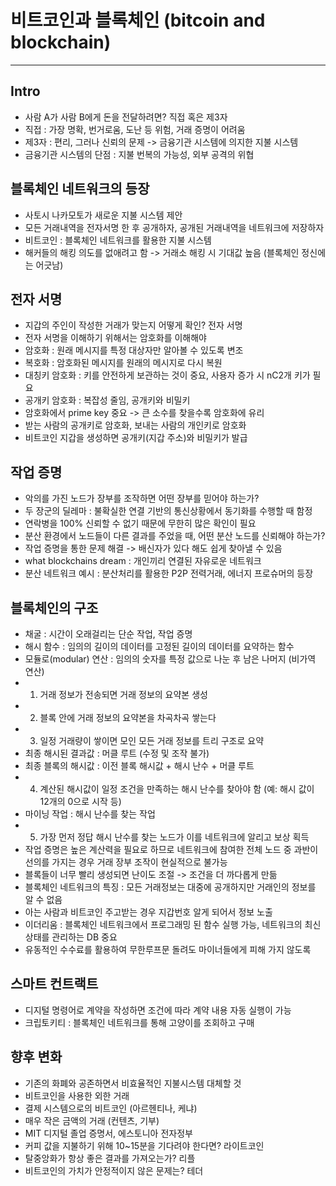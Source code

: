 # 비트코인과 블록체인 (bitcoin and blockchain)
***
## Intro
- 사람 A가 사람 B에게 돈을 전달하려면? 직접 혹은 제3자
- 직접 : 가장 명확, 번거로움, 도난 등 위험, 거래 증명이 어려움
- 제3자 : 편리, 그러나 신뢰의 문제 -> 금융기관 시스템에 의지한 지불 시스템
- 금융기관 시스템의 단점 : 지불 번복의 가능성, 외부 공격의 위협
## 블록체인 네트워크의 등장
- 사토시 나카모토가 새로운 지불 시스템 제안
- 모든 거래내역을 전자서명 한 후 공개하자, 공개된 거래내역을 네트워크에 저장하자
- 비트코인 : 블록체인 네트워크를 활용한 지불 시스템
- 해커들의 해킹 의도를 없애려고 함 -> 거래소 해킹 시 기대값 높음 (블록체인 정신에는 어긋남)
## 전자 서명
- 지갑의 주인이 작성한 거래가 맞는지 어떻게 확인? 전자 서명
- 전자 서명을 이해하기 위해서는 암호화를 이해해야
- 암호화 : 원래 메시지를 특정 대상자만 알아볼 수 있도록 변조
- 복호화 : 암호화된 메시지를 원래의 메시지로 다시 복원
- 대칭키 암호화 : 키를 안전하게 보관하는 것이 중요, 사용자 증가 시 nC2개 키가 필요
- 공개키 암호화 : 복잡성 줄임, 공개키와 비밀키
- 암호화에서 prime key 중요 -> 큰 소수를 찾을수록 암호화에 유리
- 받는 사람의 공개키로 암호화, 보내는 사람의 개인키로 암호화
- 비트코인 지갑을 생성하면 공개키(지갑 주소)와 비밀키가 발급
## 작업 증명
- 악의를 가진 노드가 장부를 조작하면 어떤 장부를 믿어야 하는가?
- 두 장군의 딜레마 : 불확실한 연결 기반의 통신상황에서 동기화를 수행할 때 함정
- 연락병을 100% 신뢰할 수 없기 때문에 무한히 많은 확인이 필요
- 분산 환경에서 노드들이 다른 결과를 주었을 때, 어떤 분산 노드를 신뢰해야 하는가?
- 작업 증명을 통한 문제 해결 -> 배신자가 있다 해도 쉽게 찾아낼 수 있음
- what blockchains dream : 개인끼리 연결된 자유로운 네트워크
- 분산 네트워크 예시 : 분산처리를 활용한 P2P 전력거래, 에너지 프로슈머의 등장
## 블록체인의 구조
- 채굴 : 시간이 오래걸리는 단순 작업, 작업 증명 
- 해시 함수 : 임의의 길이의 데이터를 고정된 길이의 데이터를 요약하는 함수
- 모듈로(modular) 연산 : 임의의 숫자를 특정 값으로 나눈 후 남은 나머지 (비가역 연산)
- 1. 거래 정보가 전송되면 거래 정보의 요약본 생성
- 2. 블록 안에 거래 정보의 요약본을 차곡차곡 쌓는다
- 3. 일정 거래량이 쌓이면 모인 모든 거래 정보를 트리 구조로 요약
- 최종 해시된 결과값 : 머클 루트 (수정 및 조작 불가)
- 최종 블록의 해시값 : 이전 블록 해시값 + 해시 난수 + 머클 루트
- 4. 계산된 해시값이 일정 조건을 만족하는 해시 난수를 찾아야 함 (예: 해시 값이 12개의 0으로 시작 등)
- 마이닝 작업 : 해시 난수를 찾는 작업
- 5. 가장 먼저 정답 해시 난수를 찾는 노드가 이를 네트워크에 알리고 보상 획득
- 작업 증명은 높은 계산력을 필요로 하므로 네트워크에 참여한 전체 노드 중 과반이 선의를 가지는 경우 거래 장부 조작이 현실적으로 불가능
- 블록들이 너무 빨리 생성되면 난이도 조절 -> 조건을 더 까다롭게 만듦
- 블록체인 네트워크의 특징 : 모든 거래정보는 대중에 공개하지만 거래인의 정보를 알 수 없음
- 아는 사람과 비트코인 주고받는 경우 지갑번호 알게 되어서 정보 노출
- 이더리움 : 블록체인 네트워크에서 프로그래밍 된 함수 실행 가능, 네트워크의 최신 상태를 관리하는 DB 중요
- 유동적인 수수료를 활용하여 무한루프문 돌려도 마이너들에게 피해 가지 않도록
## 스마트 컨트랙트
- 디지털 명령어로 계약을 작성하면 조건에 따라 계약 내용 자동 실행이 가능
- 크립토키티 : 블록체인 네트워크를 통해 고양이를 조회하고 구매
## 향후 변화
- 기존의 화폐와 공존하면서 비효율적인 지불시스템 대체할 것
- 비트코인을 사용한 외한 거래
- 결제 시스템으로의 비트코인 (아르헨티나, 케냐)
- 매우 작은 금액의 거래 (컨텐츠, 기부)
- MIT 디지털 졸업 증명서, 에스토니아 전자정부
- 커피 값을 지불하기 위해 10~15분을 기다려야 한다면? 라이트코인
- 탈중앙화가 항상 좋은 결과를 가져오는가? 리플
- 비트코인의 가치가 안정적이지 않은 문제는? 테더
